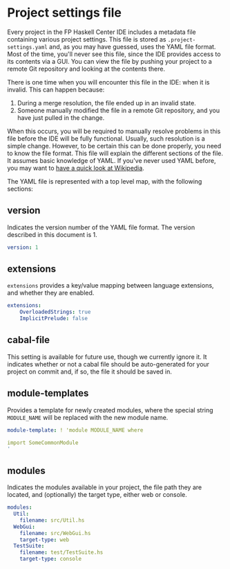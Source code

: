 # Project settings file

Every project in the FP Haskell Center IDE includes a metadata file containing various project settings. This file is stored as `.project-settings.yaml` and, as you may have guessed, uses the YAML file format. Most of the time, you'll never see this file, since the IDE provides access to its contents via a GUI. You can view the file by pushing your project to a remote Git repository and looking at the contents there.

There is one time when you will encounter this file in the IDE: when it is invalid. This can happen because:

1. During a merge resolution, the file ended up in an invalid state.
2. Someone manually modified the file in a remote Git repository, and you have just pulled in the change.

When this occurs, you will be required to manually resolve problems in this file before the IDE will be fully functional. Usually, such resolution is a simple change. However, to be certain this can be done properly, you need to know the file format. This file will explain the different sections of the file. It assumes basic knowledge of YAML. If you've never used YAML before, you may want to [have a quick look at Wikipedia](http://en.wikipedia.org/wiki/YAML#Features).

The YAML file is represented with a top level map, with the following sections:

## version

Indicates the version number of the YAML file format. The version described in this document is 1.

```yaml
version: 1
```

## extensions

`extensions` provides a key/value mapping between language extensions, and whether they are enabled.

```yaml
extensions:
    OverloadedStrings: true
    ImplicitPrelude: false
```

## cabal-file

This setting is available for future use, though we currently ignore it. It indicates whether or not a cabal file should be auto-generated for your project on commit and, if so, the file it should be saved in.

## module-templates

Provides a template for newly created modules, where the special string `MODULE_NAME` will be replaced with the new module name.

```yaml
module-template: ! 'module MODULE_NAME where

import SomeCommonModule
'
```

## modules

Indicates the modules available in your project, the file path they are located, and (optionally) the target type, either web or console.

```yaml
modules:
  Util:
    filename: src/Util.hs
  WebGui:
    filename: src/WebGui.hs
    target-type: web
  TestSuite:
    filename: test/TestSuite.hs
    target-type: console
```